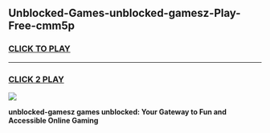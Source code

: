 
## Unblocked-Games-unblocked-gamesz-Play-Free-cmm5p
<h3>
<a href="https://premium76.site?title=unblocked-gamesz&ref=10A">CLICK TO PLAY</a></h3>
<hr>

<h3>
<a href="https://premium76.site?title=unblocked-gamesz&ref=10A">CLICK 2 PLAY</a>
  
</h3>

<a href="https://premium76.site?title=unblocked-gamesz&ref=10A"><img src="https://clearcache.store/games.png"></a>


**unblocked-gamesz games unblocked: Your Gateway to Fun and Accessible Online Gaming**
